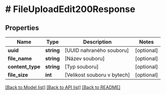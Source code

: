 # # FileUploadEdit200Response

## Properties

Name | Type | Description | Notes
------------ | ------------- | ------------- | -------------
**uuid** | **string** | [UUID nahraného souboru] | [optional]
**file_name** | **string** | [Název souboru] | [optional]
**content_type** | **string** | [Typ souboru] | [optional]
**file_size** | **int** | [Velikost souboru v bytech] | [optional]

[[Back to Model list]](../../README.md#models) [[Back to API list]](../../README.md#endpoints) [[Back to README]](../../README.md)
